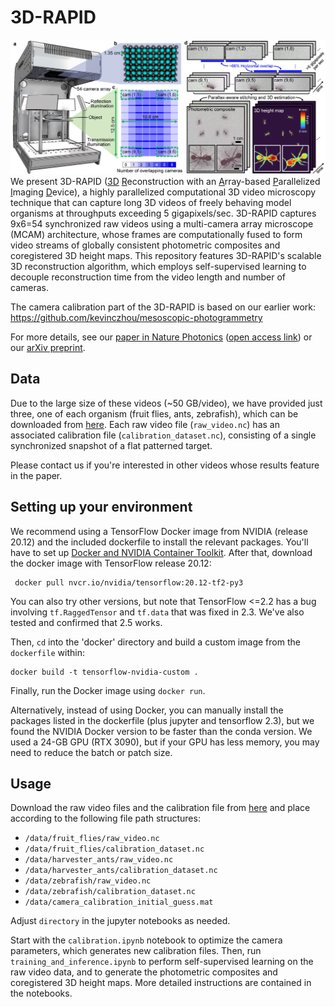 # 3D-RAPID
<center><img src="/media/3d-rapid.jpg" alt="3D-RAPID" width="800"/></center>
We present 3D-RAPID (<ins>3D</ins> <ins>R</ins>econstruction with an <ins>A</ins>rray-based <ins>P</ins>arallelized <ins>I</ins>maging <ins>D</ins>evice), a highly parallelized computational 3D video microscopy technique that can capture long 3D videos of freely behaving model organisms at throughputs exceeding 5 gigapixels/sec. 3D-RAPID captures 9x6=54 synchronized raw videos using a multi-camera array microscope (MCAM) architecture, whose frames are computationally fused to form video streams of globally consistent photometric composites and coregistered 3D height maps. This repository features 3D-RAPID's scalable 3D reconstruction algorithm, which employs self-supervised learning to decouple reconstruction time from the video length and number of cameras.

The camera calibration part of the 3D-RAPID is based on our earlier work: https://github.com/kevinczhou/mesoscopic-photogrammetry

For more details, see our [paper in Nature Photonics](https://www.nature.com/articles/s41566-023-01171-7) ([open access link](https://rdcu.be/c73l9)) or our [arXiv preprint](https://arxiv.org/abs/2301.08351).

## Data
Due to the large size of these videos (~50 GB/video), we have provided just three, one of each organism (fruit flies, ants, zebrafish), which can be downloaded from [here](https://doi.org/10.7924/r4db86b1q). Each raw video file (`raw_video.nc`) has an associated calibration file (`calibration_dataset.nc`), consisting of a single synchronized snapshot of a flat patterned target.

Please contact us if you're interested in other videos whose results feature in the paper.

## Setting up your environment
We recommend using a TensorFlow Docker image from NVIDIA (release 20.12) and the included dockerfile to install the relevant packages. You'll have to set up [Docker and NVIDIA Container Toolkit](https://docs.nvidia.com/datacenter/cloud-native/container-toolkit/install-guide.html#installing-on-ubuntu-and-debian). After that, download the docker image with TensorFlow release 20.12:
```
 docker pull nvcr.io/nvidia/tensorflow:20.12-tf2-py3
```
You can also try other versions, but note that TensorFlow <=2.2 has a bug involving `tf.RaggedTensor` and `tf.data` that was fixed in 2.3. We've also tested and confirmed that 2.5 works.

Then, `cd` into the 'docker' directory and build a custom image from the `dockerfile` within:

```
docker build -t tensorflow-nvidia-custom .
```
Finally, run the Docker image using `docker run`.

Alternatively, instead of using Docker, you can manually install the packages listed in the dockerfile (plus jupyter and tensorflow 2.3), but we found the NVIDIA Docker version to be faster than the conda version.
We used a 24-GB GPU (RTX 3090), but if your GPU has less memory, you may need to reduce the batch or patch size.

## Usage
Download the raw video files and the calibration file from [here](https://doi.org/10.7924/r4db86b1q) and place according to the following file path structures:
- `/data/fruit_flies/raw_video.nc`
- `/data/fruit_flies/calibration_dataset.nc`
- `/data/harvester_ants/raw_video.nc`
- `/data/harvester_ants/calibration_dataset.nc`
- `/data/zebrafish/raw_video.nc`
- `/data/zebrafish/calibration_dataset.nc`
- `/data/camera_calibration_initial_guess.mat`

Adjust `directory` in the jupyter notebooks as needed. 

Start with the `calibration.ipynb` notebook to optimize the camera parameters, which generates new calibration files. Then, run `training_and_inference.ipynb` to perform self-supervised learning on the raw video data, and to generate the photometric composites and coregistered 3D height maps. More detailed instructions are contained in the notebooks.
